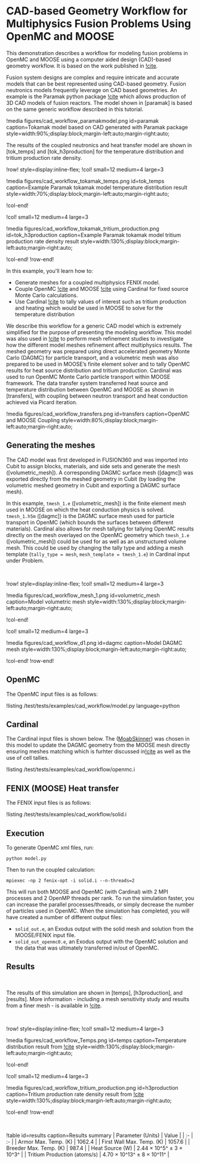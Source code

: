 # CAD-based Geometry Workflow for Multiphysics Fusion Problems Using OpenMC and MOOSE

This demonstration describes a workflow for modeling fusion problems in OpenMC and MOOSE using a computer aided design (CAD)-based geometry workflow. It is based on the work published in [!cite](Eltawila2024PBNC). 

Fusion system designs are complex and require intricate and accurate models that can be best represented using CAD-based geometry. Fusion neutronics models frequently leverage on CAD based geometries. An example is the Paramak python package [!cite](shimwell2021paramak) which allows production of 3D CAD models of fusion reactors. The model shown in [paramak] is based on the same generic workflow described in this tutorial.

!media figures/cad_workflow_paramakmodel.png 
  id=paramak
  caption=Tokamak model based on CAD generated with Paramak package
  style=width:90%;display:block;margin-left:auto;margin-right:auto;

The results of the coupled neutronics and heat transfer model are shown in [tok_temps] and [tok_h3production] for the temperature distribution and tritium production rate density.

!row! style=display:inline-flex;
!col! small=12 medium=4 large=3

!media figures/cad_workflow_tokamak_temps.png 
  id=tok_temps
  caption=Example Paramak tokamak model temperature distribution result 
  style=width:70%;display:block;margin-left:auto;margin-right:auto;

!col-end!

!col! small=12 medium=4 large=3

!media figures/cad_workflow_tokamak_tritium_production.png 
  id=tok_h3production
  caption=Example Paramak tokamak model tritium production rate density result
  style=width:130%;display:block;margin-left:auto;margin-right:auto;

!col-end!
!row-end!

In this example, you'll learn how to:
- Generate meshes for a coupled multiphysics FENIX model.
- Couple OpenMC [!cite](openmc) and MOOSE [!cite](giudicelli2024moose) using Cardinal for fixed source Monte Carlo calculations.
- Use Cardinal [!cite](novak2022_cardinal) to tally values of interest such as tritium production and heating which would be used in MOOSE to solve for the temperature distribution

We describe this workflow for a generic CAD model which is extremely simplified for the purpose of presenting the modeling workflow. This model was also used in [!cite](Eltawila2024PBNC) to perform mesh refinement studies to investigate how the different model meshes refinement affect multiphysics results. The meshed geometry was prepared using direct accelerated geometry Monte Carlo (DAGMC) for particle transport, and a volumetric mesh was also prepared to be used in MOOSE’s finite element solver and to tally OpenMC results for heat source distribution and tritium production. Cardinal was used to run OpenMC Monte Carlo particle transport within MOOSE framework. The data transfer system transferred heat source and temperature distribution between OpenMC and MOOSE as shown in [transfers], with coupling between neutron transport and heat conduction achieved via Picard iteration.

!media figures/cad_workflow_transfers.png 
  id=transfers
  caption=OpenMC and MOOSE Coupling
  style=width:80%;display:block;margin-left:auto;margin-right:auto;

## Generating the meshes

The CAD model was first developed in FUSION360 and was imported into Cubit to assign blocks, materials, and side sets and generate the mesh ([volumetric_mesh]). A corresponding DAGMC surface mesh ([dagmc]) was exported directly from the meshed geometry in Cubit (by loading the volumetric meshed geometry in Cubit and exporting a DAGMC surface mesh).

In this example, `tmesh_1.e` ([volumetric_mesh]) is the finite element mesh used in MOOSE on which the heat conduction physics is solved. `tmesh_1.h5m` ([dagmc]) is the DAGMC surface mesh used for particle transport in OpenMC (which bounds the surfaces between different materials). Cardinal also allows for mesh tallying for tallying OpenMC results directly on the mesh overlayed on the OpenMC geometry which `tmesh_1.e` ([volumetric_mesh]) could be used for as well as an unstructured volume mesh. This could be used by changing the tally type and adding a mesh template (`tally_type = mesh`, `mesh_template = tmesh_1.e`) in Cardinal input under Problem.

&nbsp;

!row! style=display:inline-flex;
!col! small=12 medium=4 large=3

!media figures/cad_workflow_mesh_1.png 
  id=volumetric_mesh
  caption=Model volumetric mesh
  style=width:130%;display:block;margin-left:auto;margin-right:auto;

!col-end!

!col! small=12 medium=4 large=3

!media figures/cad_workflow_d1.png 
  id=dagmc
  caption=Model DAGMC mesh
  style=width:130%;display:block;margin-left:auto;margin-right:auto;

!col-end!
!row-end!

## OpenMC

The OpenMC input files is as follows:

!listing /test/tests/examples/cad_workflow/model.py language=python

## Cardinal

The Cardinal input files is shown below. The ([MoabSkinner](https://cardinal.cels.anl.gov/source/userobjects/MoabSkinner.html)) was chosen in this model to update the DAGMC geometry from the MOOSE mesh directly ensuring meshes matching which is furhter discussed in[!cite](Eltawila2024PBNC) as well as the use of cell tallies.

!listing /test/tests/examples/cad_workflow/openmc.i

## FENIX (MOOSE) Heat transfer

The FENIX input files is as follows:

!listing /test/tests/examples/cad_workflow/solid.i

## Execution

To generate OpenMC xml files, run:

```
python model.py
```

Then to run the coupled calculation:

```
mpiexec -np 2 fenix-opt -i solid.i --n-threads=2
```

This will run both MOOSE and OpenMC (with Cardinal) with 2 MPI processes and 2 OpenMP threads per rank. To run the simulation faster, you can increase the parallel processes/threads, or simply decrease the number of particles used in OpenMC. When the simulation has completed, you will have created a number of different output files:

- `solid_out.e`, an Exodus output with the solid mesh and solution from the MOOSE/FENIX input file.
- `solid_out_openmc0.e`, an Exodus output with the OpenMC solution and the data that was ultimately transferred in/out of OpenMC.

## Results
  
&nbsp;

The results of this simulation are shown in [temps], [h3production], and [results]. More information - including a mesh sensitivity study and results from a finer mesh - is available in [!cite](Eltawila2024PBNC).

&nbsp;

!row! style=display:inline-flex;
!col! small=12 medium=4 large=3

!media figures/cad_workflow_Temps.png 
  id=temps
  caption=Temperature distribution result from [!cite](Eltawila2024PBNC)
  style=width:130%;display:block;margin-left:auto;margin-right:auto;

!col-end!

!col! small=12 medium=4 large=3

!media figures/cad_workflow_tritium_production.png 
  id=h3production
  caption=Tritium production rate density result from [!cite](Eltawila2024PBNC)
  style=width:130%;display:block;margin-left:auto;margin-right:auto;

!col-end!
!row-end!

&nbsp;

!table id=results caption=Results summary
| Parameter (Units) | Value |
| :- | :- |
| Armor Max. Temp. (K)         | 1062.4                   |
| First Wall Max. Temp. (K)    | 1057.6                   |
| Breeder Max. Temp. (K)       | 987.4                    |
| Heat Source (W)              | 2.44 × 10^5^ ± 3 × 10^3^   |
| Tritium Production (atoms/s) | 4.70 × 10^13^ ± 8 × 10^11^ |

&nbsp;